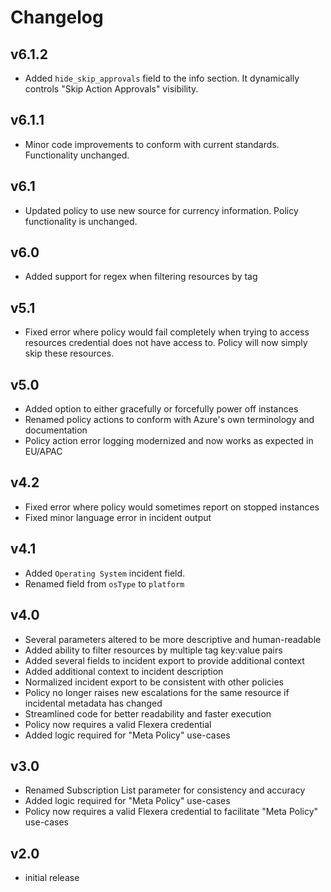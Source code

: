 # Changelog

## v6.1.2

- Added `hide_skip_approvals` field to the info section. It dynamically controls "Skip Action Approvals" visibility.

## v6.1.1

- Minor code improvements to conform with current standards. Functionality unchanged.

## v6.1

- Updated policy to use new source for currency information. Policy functionality is unchanged.

## v6.0

- Added support for regex when filtering resources by tag

## v5.1

- Fixed error where policy would fail completely when trying to access resources credential does not have access to. Policy will now simply skip these resources.

## v5.0

- Added option to either gracefully or forcefully power off instances
- Renamed policy actions to conform with Azure's own terminology and documentation
- Policy action error logging modernized and now works as expected in EU/APAC

## v4.2

- Fixed error where policy would sometimes report on stopped instances
- Fixed minor language error in incident output

## v4.1

- Added `Operating System` incident field.
- Renamed field from `osType` to `platform`

## v4.0

- Several parameters altered to be more descriptive and human-readable
- Added ability to filter resources by multiple tag key:value pairs
- Added several fields to incident export to provide additional context
- Added additional context to incident description
- Normalized incident export to be consistent with other policies
- Policy no longer raises new escalations for the same resource if incidental metadata has changed
- Streamlined code for better readability and faster execution
- Policy now requires a valid Flexera credential
- Added logic required for "Meta Policy" use-cases

## v3.0

- Renamed Subscription List parameter for consistency and accuracy
- Added logic required for "Meta Policy" use-cases
- Policy now requires a valid Flexera credential to facilitate "Meta Policy" use-cases

## v2.0

- initial release
